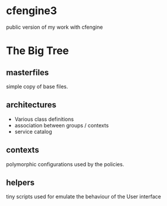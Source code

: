 cfengine3
=========

public version of my work with cfengine

# The Big Tree

## masterfiles
simple copy of base files.

## architectures
* Various class definitions
* association between groups / contexts
* service catalog

## contexts
polymorphic configurations used by the policies.

## helpers
tiny scripts used for emulate the behaviour of the User interface

